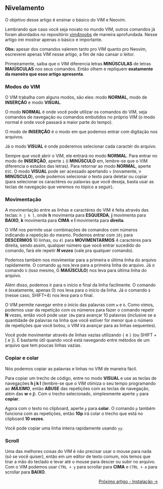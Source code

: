 ## Nivelamento

O objetivo desse artigo é ensinar o básico do VIM e Neovim.

Lembrando que caso você seja novato no mundo VIM, outros comandos já foram abordados no repositório [vim4noobs](https://github.com/luanmateuz/vim4noobs) de maneira aprofundada. Nesse artigo irei mostrar apenas o básico e importante.

**Obs:** apesar dos comandos valerem tanto pro VIM quanto pro Neovim, escreverei apenas VIM nesse artigo, a fim de não cansar o leitor.

Primeiramente, saiba que o VIM diferencia letras **MINÚSCULAS** de letras **MAIÚSCULAS** nos seus comandos. Então olhem e repliquem **exatamente da maneira que esse artigo apresenta**.

### Modos do VIM

O VIM trabalha com alguns modos, são eles: modo **NORMAL**, modo de **INSERÇÃO** e modo **VISUAL**.

O modo **NORMAL** é onde você pode utilizar os comandos do VIM, seja comandos de navegação ou comandos embutidos no próprio VIM (o modo normal é onde você passará a maior parte do tempo).

O modo de **INSERÇÃO** é o modo em que podemos entrar com digitação nos arquivos.

Já o modo **VISUAL** é onde poderemos selecionar cada caractér do arquivo.

Sempre que você abrir o VIM, ele entrará no modo **NORMAL**. Para entrar no modo de **INSERÇÃO**, aperte `i` (i **MINÚSCULO** em, lembre-se que o VIM diferencia o estados das letras). Para retornar ao modo **NORMAL**, aperte `ESC`. O modo **VISUAL** pode ser acessado apertando `v` (novamente, v **MINÚSCULO**), onde podemos selecionar o texto para deletar ou copiar (para selecionar os caractéres ou palavras que você deseja, basta usar as teclas de navegação que veremos no tópico a seguir).

### Movimentação

A movimentação entre as linhas e caractéres do VIM é feita através das teclas: `h j k l`, onde **h** movimenta para **ESQUERDA**, **j** movimenta para **BAIXO**, **k** movimenta para **CIMA** e **l** movimenta para **direita**.

O VIM nos permite usar combinações de comandos com números indicando a repetição do mesmo. Podemos entrar com `10j` para **DESCERMOS** 10 linhas, ou `4l` para **MOVIMENTARMOS** 4 caractéres para direita, sendo assim, qualquer número que você entrar sucedido do comando, fará ele repetir ***N vezes*** (vale pra qualquer comando).

Podemos também nos movimentar para a primeira e última linha do arquivo rapidamente. O comando `gg` nos leva para a primeira linha do arquivo. Já o comando `G` (isso mesmo, G **MAIÚSCULO**) nos leva para última linha do arquivo.

Além disso, podemos ir para o início e final da linha facilmente. O comando `0` (exatamente, apenas 0) nos leva para o início da linha. Já o comando `$` (nesse caso, SHIFT+4) nos leva para o final.

O VIM permite navegar entre o início das palavras com `w` e `b`. Como vimos, podemos usar da repetição com os números para fazer o comando repetir **N** vezes, então você pode usar `10w` para avançar 10 palavras (inclusive se a quantidade de palavras na linha que você estiver for menor que o número de repetições que você botou, o VIM irá avançar para as linhas sequentes).

Você pode movimentar através de linhas vazias utilizando `{` e `}` (ou SHIFT + [ e ]). É bastante útil quando você está navegando entre métodos de um arquivo que tem poucas linhas vazias.

### Copiar e colar

Nós podemos copiar as palavras e linhas no VIM de maneira fácil.

Para copiar um trecho de código, entre no modo **VISUAL** e use as teclas de navegações **h j k l** (lembre-se que o VIM otimiza o seu tempo programando ao ***MÁXIMO***, então **ABUSE** das repetições com as teclas de navegação, além das **w** e **j**). Com o trecho selecionado, simplesmente aperte `y` para **copiar**.

Agora com o texto no clipboard, aperte `p` para **colar**. O comando `p` também funciona com as repetições, então **10p** irá colar o trecho que está no clipboard **10 vezes**.

Você pode copiar uma linha inteira rapidamente usando `yy`.

### Scroll

Uma das melhores coisas do VIM é não precisar usar o mouse para nada (só se você quiser), então em um editor de texto comum, nós temos que tirar a mão do teclado e levar até o mouse para descer ou subir no arquivo. Com o VIM podemos usar `CTRL + y` para scrollar para **CIMA** e `CTRL + e` para scrollar para **BAIXO**.

<p align="right">
    <a href="../01-introducao/sobre-o-neovim.md">Próximo artigo - Instalação -></a>
</p>
